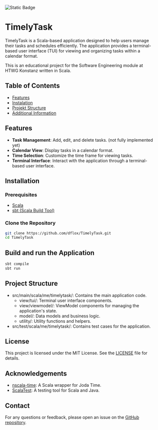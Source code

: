 ![Static Badge](https://img.shields.io/badge/Scala-sbt-red?style=for-the-badge&logo=Scala&logoColor=%23dc322f&color=%23dc322f)

# TimelyTask

TimelyTask is a Scala-based application designed to help users manage their tasks and schedules efficiently. The application provides a terminal-based user interface (TUI) for viewing and organizing tasks within a calendar format.

This is an educational project for the Software Engineering module at HTWG Konstanz written in Scala.

## Table of Contents

- [Features](#Features)
- [Instalation](#Instalation)
- [Projekt Structure](#Project)
- [Additional Information](#License)
## Features

- **Task Management**: Add, edit, and delete tasks. (not fully implemented yet)
- **Calendar View**: Display tasks in a calendar format.
- **Time Selection**: Customize the time frame for viewing tasks.
- **Terminal Interface**: Interact with the application through a terminal-based user interface.

## Installation

### Prerequisites

- [Scala](https://www.scala-lang.org/download/)
- [sbt (Scala Build Tool)](https://www.scala-sbt.org/download.html)

### Clone the Repository

```sh
git clone https://github.com/dflox/TimelyTask.git
cd TimelyTask
````
## Build and run the Application

```sh
sbt compile
sbt run
````

## Project Structure
- src/main/scala/me/timelytask/: Contains the main application code.
  - view/tui/: Terminal user interface components.
  - view/viewmodel/: ViewModel components for managing the application's state.
  - model/: Data models and business logic.
  - utility/: Utility functions and helpers.
- src/test/scala/me/timelytask/: Contains test cases for the application.

## License

This project is licensed under the MIT License. See the [LICENSE](https://github.com/UnKompetent/TimelyTask/blob/main/LICENSE) file for details.

## Acknowledgements

- [nscala-time](https://github.com/nscala-time/nscala-time): A Scala wrapper for Joda Time.
- [ScalaTest](https://www.scalatest.org/): A testing tool for Scala and Java.

## Contact

For any questions or feedback, please open an issue on the [GitHub repository](https://github.com/dflox/TimelyTask/issues).

